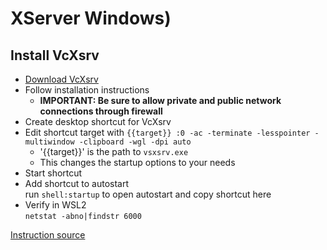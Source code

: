 # XServer Windows)
## Install VcXsrv
* [Download VcXsrv](https://sourceforge.net/projects/vcxsrv/)
* Follow installation instructions
  * **IMPORTANT: Be sure to allow private and public network connections through firewall**
* Create desktop shortcut for VcXsrv
* Edit shortcut target with `{{target}} :0 -ac -terminate -lesspointer -multiwindow -clipboard -wgl -dpi auto`
  * '{{target}}' is the path to `vsxsrv.exe`
  * This changes the startup options to your needs
* Start shortcut
* Add shortcut to autostart  
  run `shell:startup` to open autostart and copy shortcut here
* Verify in WSL2  
  `netstat -abno|findstr 6000`

[Instruction source](https://medium.com/javarevisited/using-wsl-2-with-x-server-linux-on-windows-a372263533c3)
